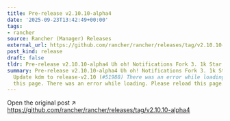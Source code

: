 ```yaml
---
title: Pre-release v2.10.10-alpha4
date: '2025-09-23T13:42:49+00:00'
tags:
- rancher
source: Rancher (Manager) Releases
external_url: https://github.com/rancher/rancher/releases/tag/v2.10.10-alpha4
post_kind: release
draft: false
tldr: Pre-release v2.10.10-alpha4 Uh oh! Notifications Fork 3. 1k Star 24.
summary: Pre-release v2.10.10-alpha4 Uh oh! Notifications Fork 3. 1k Star 24. 7k 50590dc
  Update kdm to release-v2.10 (#51988) There was an error while loading. Please reload
  this page. There was an error while loading. Please reload this page.
---
```

Open the original post ↗ https://github.com/rancher/rancher/releases/tag/v2.10.10-alpha4
